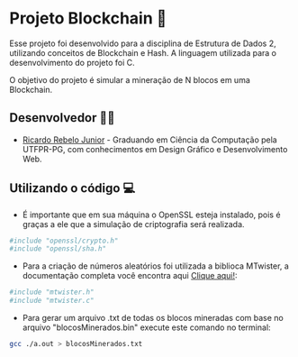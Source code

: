 # **Projeto Blockchain 🔐**

Esse projeto foi desenvolvido para a disciplina de Estrutura de Dados 2, utilizando conceitos de Blockchain e Hash. A linguagem utilizada para o desenvolvimento do projeto foi C.

O objetivo do projeto é simular a mineração de N blocos em uma Blockchain.

## Desenvolvedor 👨‍🎤

- [Ricardo Rebelo Junior](https://www.github.com/Rebel0R) - Graduando em Ciência da Computação pela UTFPR-PG, com conhecimentos em Design Gráfico e Desenvolvimento Web.

## Utilizando o código 💻

- É importante que em sua máquina o OpenSSL esteja instalado, pois é graças a ele que a simulação de criptografia será realizada.

```bash
#include "openssl/crypto.h"
#include "openssl/sha.h"

```

- Para a criação de números aleatórios foi utilizada a biblioca MTwister, a documentação completa você encontra aqui [Clique aqui!](https://github.com/ESultanik/mtwister):

```bash
#include "mtwister.h"
#include "mtwister.c"
```

- Para gerar um arquivo .txt de todas os blocos mineradas com base no arquivo "blocosMinerados.bin" execute este comando no terminal:

```bash
gcc ./a.out > blocosMinerados.txt
```

